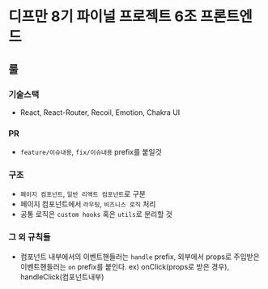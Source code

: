 # 디프만 8기 파이널 프로젝트 6조 프론트엔드

## 룰

### 기술스택

- React, React-Router, Recoil, Emotion, Chakra UI

### PR

- `feature/이슈내용`, `fix/이슈내용` prefix를 붙일것

### 구조

- `페이지 컴포넌트`, `일반 리액트 컴포넌트`로 구분
- 페이지 컴포넌트에서 `라우팅`, `비즈니스 로직` 처리
- 공통 로직은 `custom hooks` 혹은 `utils`로 분리할 것

### 그 외 규칙들
- 컴포넌트 내부에서의 이벤트핸들러는 `handle` prefix, 외부에서 props로 주입받은 이벤트핸들러는 `on` prefix를 붙인다.   ex) onClick(props로 받은 경우), handleClick(컴포넌트내부)
